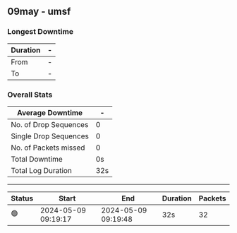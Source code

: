 
## 09may - umsf

### Longest Downtime

| Duration | - |
| ---- | ---- |
| From | - |
| To | - |

### Overall Stats

| Average Downtime | - |
| ---- | ---- |
| No. of Drop Sequences | 0 |
| Single Drop Sequences | 0 |
| No. of Packets missed | 0 |
| Total Downtime | 0s |
| Total Log Duration | 32s |


---------

Status | Start | End | Duration | Packets
---- | ---- | ---- | ---- | ----
🟢 | 2024-05-09 09:19:17 | 2024-05-09 09:19:48 | 32s | 32